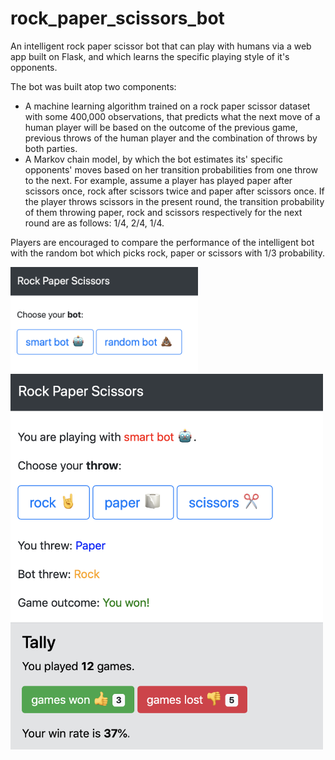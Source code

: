# rock_paper_scissors_bot
An intelligent rock paper scissor bot that can play with humans via a web app built on Flask, and which learns the specific playing style of it's opponents.

The bot was built atop two components:
- A machine learning algorithm trained on a rock paper scissor dataset with some 400,000 observations, that predicts what the next move of a human player will be based on the outcome of the previous game, previous throws of the human player and the combination of throws by both parties.
- A Markov chain model, by which the bot estimates its' specific opponents' moves based on her transition probabilities from one throw to the next. For example, assume a player has played paper after scissors once, rock after scissors twice and paper after scissors once. If the player throws scissors in the present round, the transition probability of them throwing paper, rock and scissors respectively for the next round are as follows: 1/4, 2/4, 1/4. 

Players are encouraged to compare the performance of the intelligent bot with the random bot which picks rock, paper or scissors with 1/3 probability.

<img src="demo_1.png" alt="dt" width="300"/>
<img src="demo_2.png" alt="dt" width="500"/>

